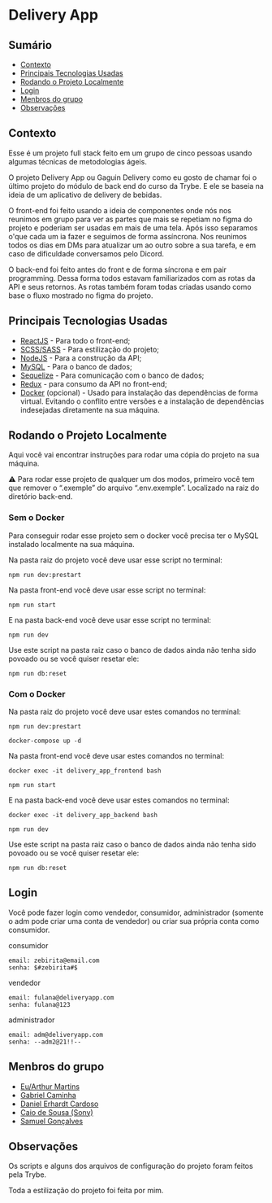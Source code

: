 # Delivery App

## Sumário

* [Contexto](#contexto)
* [Principais Tecnologias Usadas](#principais-tecnologias-usadas)
* [Rodando o Projeto Localmente](#rodando-o-projeto-localmente)
* [Login](#login)
* [Menbros do grupo](#menbros-do-grupo)
* [Observações](#observações)

## Contexto

Esse é um projeto full stack feito em um grupo de cinco pessoas usando algumas técnicas de metodologias ágeis. 

O projeto Delivery App ou Gaguin Delivery como eu gosto de chamar foi o último projeto do módulo de back end do curso da Trybe. E ele se baseia na ideia de um aplicativo de delivery de bebidas.

O front-end foi feito usando a ideia de componentes onde nós nos reunimos em grupo para ver as partes que mais se repetiam no figma do projeto e poderiam ser usadas em mais de uma tela. Após isso separamos o'que cada um ia fazer e seguimos de forma assíncrona. Nos reunimos todos os dias em DMs para atualizar um ao outro sobre a sua tarefa, e em caso de dificuldade conversamos pelo Dicord.

O back-end foi feito antes do front e de forma síncrona e em pair programming. Dessa forma todos estavam familiarizados com as rotas da API e seus retornos. As rotas também foram todas criadas usando como base o fluxo mostrado no figma do projeto.

## Principais Tecnologias Usadas
* [ReactJS](https://pt-br.reactjs.org/) - Para todo o front-end;
* [SCSS/SASS](https://sass-lang.com/) - Para estilização do projeto;
* [NodeJS](https://nodejs.org/en/) - Para a construção da API;
* [MySQL](https://www.mysql.com/) - Para o banco de dados;
* [Sequelize](https://sequelize.org/) - Para comunicação com o banco de dados;
* [Redux](https://redux.js.org/) - para consumo da API no front-end;
* [Docker](https://www.docker.com/) (opcional) - Usado para instalação das dependências de forma virtual. Evitando o conflito entre versões e a instalação de dependências indesejadas diretamente na sua máquina.

## Rodando o Projeto Localmente

Aqui você vai encontrar instruções para rodar uma cópia do projeto na sua máquina.

⚠️ Para rodar esse projeto de qualquer um dos modos, primeiro você tem que remover o “.exemple” do arquivo “.env.exemple”. Localizado na raiz do diretório back-end.

### Sem o Docker
Para conseguir rodar esse projeto sem o docker você precisa ter o MySQL instalado localmente na sua máquina.

Na pasta raiz do projeto você deve usar esse script no terminal:
```
npm run dev:prestart
```
Na pasta front-end você deve usar esse script no terminal:
```
npm run start
```
E na pasta back-end você deve usar esse script no terminal:
```
npm run dev
```
Use este script na pasta raiz caso o banco de dados ainda não tenha sido povoado ou se você quiser resetar ele: 
```
npm run db:reset
```

### Com o Docker
Na pasta raiz do projeto você deve usar estes comandos no terminal:
```
npm run dev:prestart

docker-compose up -d
```
Na pasta front-end você deve usar estes comandos no terminal:
```
docker exec -it delivery_app_frontend bash

npm run start
```
E na pasta back-end você deve usar estes comandos no terminal:
```
docker exec -it delivery_app_backend bash

npm run dev
```
Use este script na pasta raiz caso o banco de dados ainda não tenha sido povoado ou se você quiser resetar ele: 
```
npm run db:reset
```

## Login
Você pode fazer login como vendedor, consumidor, administrador (somente o adm pode criar uma conta de vendedor) ou criar sua própria conta como consumidor.

consumidor
```
email: zebirita@email.com
senha: $#zebirita#$
```

vendedor
```
email: fulana@deliveryapp.com
senha: fulana@123
```

administrador
```
email: adm@deliveryapp.com
senha: --adm2@21!!--
```

## Menbros do grupo
* [Eu/Arthur Martins](https://www.linkedin.com/in/arthur-martins-leal-peixoto/)
* [Gabriel Caminha](https://www.linkedin.com/in/caminha-gabriel/)
* [Daniel Erhardt Cardoso](https://www.linkedin.com/in/daniel-erhcardoso/)
* [Caio de Sousa (Sony)](https://www.linkedin.com/in/sshcaio/)
* [Samuel Gonçalves](https://www.linkedin.com/in/samuel5g/)

## Observações

Os scripts e alguns dos arquivos de configuração do projeto foram feitos pela Trybe.

Toda a estilização do projeto foi feita por mim. 
